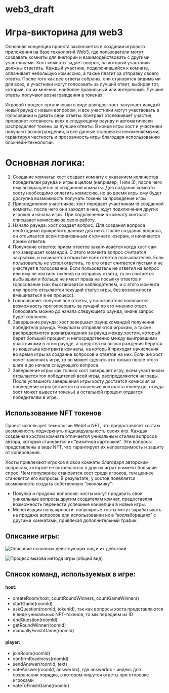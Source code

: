 # web3_draft

# Игра-викторина для web3
Основная концепция проекта заключается в создании игрового приложения на базе технологий Web3, где пользователи могут создавать комнаты для викторин и взаимодействовать с другими участниками. Хост комнаты задает вопрос, на который участники должны ответить. Каждый участник, подключившийся к комнате, оплачивает небольшую комиссию, а также платит за отправку своего ответа. После того как все ответы собраны, они становятся видимыми для всех, и участники могут голосовать за лучший ответ, выбирая тот, который, по их мнению, наиболее правильный или интересный. Лучшие ответы получают вознаграждения в токенах.

Игровой процесс организован в виде раундов: хост запускает каждый новый раунд с новым вопросом, и все участники могут участвовать в голосовании и давать свои ответы. Контракт отслеживает участие, проверяет готовность всех к следующему раунду и автоматически распределяет токены за лучшие ответы. В конце игры хост и участники получают вознаграждения, и все данные становятся неизменяемыми, гарантируя честность и прозрачность игры благодаря использованию блокчейн-технологий.
# Основная логика:

 1. Создание комнаты: хост создает комнату с указанием количества победителей раунда и игры в целом (например, 1 или 3), после чего ему возвращается id созданной комнаты. Для создания комнаты хосту необходимо оплатить комиссию, но во время игры ему будет доступна возможность получать токены за проведение игры. 
 2. Присоединение участников: хост передает участникам id созданной комнаты, после чего они заходят в нее, ждут подключения других игроков и начала игры. При подключении в комнату контракт списывает комиссию за свою работу.
 3. Начало раунда: хост создает вопрос. Для создания вопроса необходимо прикрепить данные для него. После создания вопроса, он отсылается всем привязанным к комнате юзерам, и начинается прием ответов. 
 4. Получение ответов: прием ответов заканчивается когда хост сам его завершает командой. С этого момента вопрос считается закрытым, и начинается открытие всех ответов пользователей. Если пользователь не успел ответить, то его ответ считается пустым и не участвует в голосовании. Если пользователь не ответил на вопрос или ему не хватило токенов на отправку ответа, то он считается выбывшим и больше не имеет права на посылку ответов и голосование (как бы становится наблюдателем, и с этого момента ему просто отсылается текущий статус игры, без возможности вмешиваться в ее процесс).
 5. Голосование: получив все ответы, у пользователя появляется возможность проголосовать за лучший по его мнению ответ. Голосовать можно до начала следующего раунда, иначе запрос будет отклонен.
 6. Завершение раунда: хост завершает раунд командой получения победителя раунда. Резульаты отправляются игрокам, а также распределяются вознаграждения за раунд между хостом, который берет больший процент, и непосредственно между выигравшими участниками в этом раунде, а средства на вознаграждения берутся из кошелька контракта комнаты, на который приходят начисления во время игры за создание вопросов и ответов на них. Если же хост хочет закончить игру, то он может сделать это только после этого шага и до начала следующего вопроса.
 7. Завершение игры: как только хост завершает игру, всем участникам отсылается топ победителей всей игры, распределяются награды. После успешного завершения игры хосту достается комиссия за проведение игры (остается на кошельке контракта money.go, откуда хост может вывести токены) а остальной процент отдается победителям в игре.

## Использование NFT токенов

Проект использует технологии Web3 и NFT, что предоставляет хостам возможность подчеркнуть индивидуальность своих игр. Каждая созданная хостом комната отличается уникальным стилем вопросов автора, который становится их “визитной карточкой”. Эти вопросы представлены в виде NFT, что гарантирует их неповторимость и защиту от копирования.

Хосты привлекают игроков в свои комнаты благодаря авторским вопросам, которые не встречаются в других играх и имеют больший спрос. Чем популярнее становится хост среди игроков, тем ценнее становятся его вопросы. В результате, у хостов появляется возможность создать собственную “экономику”:

- Покупка и продажа вопросов:
 хосты могут продавать свои уникальные вопросы другим создателям комнат, предоставляя возможность перенести успешные концепции в новые игры.
- Монетизация популярности:
 популярные хосты могут зарабатывать на продаже вопросов или использовании их в “коллаборациях” с другими комнатами, привлекая дополнительный трафик.


## Описание игры:
![Описание основных действующих лиц и их действий](https://git.frostfs.info/nastyxxaavs/web3_draft/src/branch/master/schemes/Web3-Jackbox-uc.jpg)


![Процесс вызова метода игры (общий вид)](https://git.frostfs.info/nastyxxaavs/web3_draft/src/branch/master/schemes/Screenshot%202025-01-17%20174634.png)

## Список команд, используемых в игре:
#### host: 
- createRoom(host, countRoundWinners, countGameWinners) 
- startGame(roomId)
- askQuestion(roomId, tokenId), так как вопросы хоста представляются в виде уникальных NFT-токенов, то мы передаем их ID
- endQuestion(roomId)
- getRoundWinner(roomId)
- manuallyFinishGame(roomId)
#### player: 
- joinRoom(roomId)
- confirmReadiness(roomId)
- sendAnswer(roomId, text)
- voteAnswer(roomId, answerIdx), где answerIdx - индекс для сохранения порядка, в котором пишутся ответы при отправке игроками
- voteToFinishGame(roomId)
